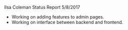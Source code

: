 Ilsa Coleman
Status Report
5/8/2017

- Working on adding features to admin pages.
- Working on interface between backend and frontend.
